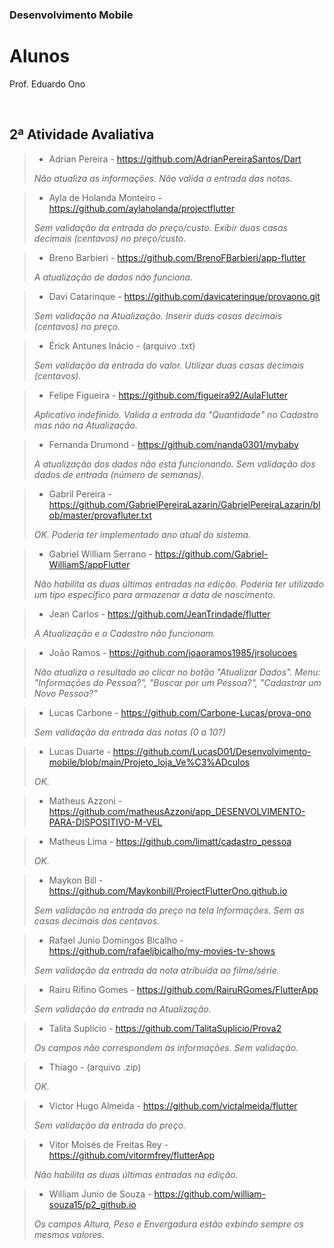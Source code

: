 ### Desenvolvimento Mobile

# Alunos

Prof. Eduardo Ono

<br>

## 2ª Atividade Avaliativa

> * Adrian Pereira - https://github.com/AdrianPereiraSantos/Dart
>
> _Não atualiza as informações. Não valida a entrada das notas._

> * Ayla de Holanda Monteiro - https://github.com/aylaholanda/projectflutter
>
> _Sem validação da entrada do preço/custo. Exibir duas casas decimais (centavos) no preço/custo._

> * Breno Barbieri - https://github.com/BrenoFBarbieri/app-flutter
>
> _A atualização de dados não funciona._

> * Davi Catarinque - https://github.com/davicaterinque/provaono.git
>
> _Sem validação na Atualização. Inserir duas casas decimais (centavos) no preço._

> * Érick Antunes Inácio - (arquivo .txt)
>
> _Sem validação da entrada do valor. Utilizar duas casas decimais (centavos)._

> * Felipe Figueira - https://github.com/figueira92/AulaFlutter
>
> _Aplicativo indefinido._
> _Valida a entrada da "Quantidade" no Cadastro mas não na Atualização._

> * Fernanda Drumond - https://github.com/nanda0301/mybaby
>
> _A atualização dos dados não está funcionando. Sem validação dos dados de entrada (número de semanas)._

> * Gabril Pereira - https://github.com/GabrielPereiraLazarin/GabrielPereiraLazarin/blob/master/provafluter.txt
>
> _OK. Poderia ter implementado ano atual do sistema._

> * Gabriel William Serrano - https://github.com/Gabriel-WilliamS/appFlutter
>
> _Não habilita as duas últimas entradas na edição._
> _Poderia ter utilizado um tipo específico para armazenar a data de nascimento._

> * Jean Carlos - https://github.com/JeanTrindade/flutter
>
> _A Atualização e o Cadastro não funcionam._

> * João Ramos - https://github.com/joaoramos1985/jrsolucoes
>
> _Não atualiza o resultado ao clicar no botão "Atualizar Dados"._
> _Menu: "Informações do Pessoa?", "Buscar por um Pessoa?", "Cadastrar um Novo Pessoa?"_

> * Lucas Carbone - https://github.com/Carbone-Lucas/prova-ono
>
> _Sem validação da entrada das notas (0 a 10?)_

> * Lucas Duarte - https://github.com/LucasD01/Desenvolvimento-mobile/blob/main/Projeto_loja_Ve%C3%ADculos
>
> _OK._

> * Matheus Azzoni - https://github.com/matheusAzzoni/app_DESENVOLVIMENTO-PARA-DISPOSITIVO-M-VEL
>
>

> * Matheus Lima - https://github.com/limatt/cadastro_pessoa
>
> _OK._

> * Maykon Bill - https://github.com/Maykonbill/ProjectFlutterOno.github.io
>
> _Sem validação na entrada do preço na tela Informações. Sem as casas decimais dos centavos._

> * Rafael Junio Domingos Bicalho - https://github.com/rafaeljbicalho/my-movies-tv-shows
>
> _Sem validação da entrada da nota atribuída ao filme/série._

> * Rairu Rifino Gomes - https://github.com/RairuRGomes/FlutterApp
>
> _Sem validação da entrada na Atualização._

> * Talita Suplício - https://github.com/TalitaSuplicio/Prova2
>
> _Os campos não correspondem às informações. Sem validação._

> * Thiago - (arquivo .zip)
>
> _OK._

> * Victor Hugo Almeida - https://github.com/victalmeida/flutter
>
> _Sem validação da entrada do preço._

> * Vitor Moisés de Freitas Rey - https://github.com/vitormfrey/flutterApp
>
> _Não habilita as duas últimas entradas na edição._

> * William Junio de Souza - https://github.com/william-souza15/p2_github.io
>
> _Os campos Altura, Peso e Envergadura estão exbindo sempre os mesmos valores._

<br>
